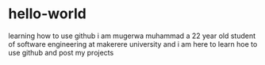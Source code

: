 # hello-world
learning how to use github
i am mugerwa muhammad a 22 year old student of software engineering at makerere university and i am here to learn hoe to use github and post my projects
